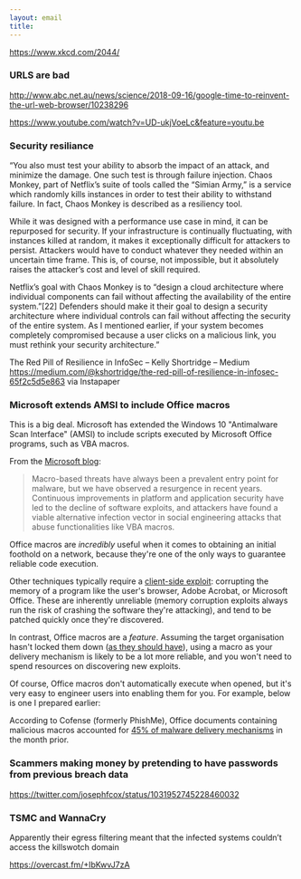 ```yaml
---
layout: email
title: 
---
```



https://www.xkcd.com/2044/

### URLS are bad

http://www.abc.net.au/news/science/2018-09-16/google-time-to-reinvent-the-url-web-browser/10238296

https://www.youtube.com/watch?v=UD-ukjVoeLc&feature=youtu.be

### Security resiliance

“You also must test your ability to absorb the impact of an attack, and minimize the damage. One such test is through failure injection. Chaos Monkey, part of Netflix’s suite of tools called the “Simian Army,” is a service which randomly kills instances in order to test their ability to withstand failure. In fact, Chaos Monkey is described as a resiliency tool.

While it was designed with a performance use case in mind, it can be repurposed for security. If your infrastructure is continually fluctuating, with instances killed at random, it makes it exceptionally difficult for attackers to persist. Attackers would have to conduct whatever they needed within an uncertain time frame. This is, of course, not impossible, but it absolutely raises the attacker’s cost and level of skill required.

Netflix’s goal with Chaos Monkey is to “design a cloud architecture where individual components can fail without affecting the availability of the entire system.”[22] Defenders should make it their goal to design a security architecture where individual controls can fail without affecting the security of the entire system. As I mentioned earlier, if your system becomes completely compromised because a user clicks on a malicious link, you must rethink your security architecture.”

The Red Pill of Resilience in InfoSec – Kelly Shortridge – Medium
https://medium.com/@kshortridge/the-red-pill-of-resilience-in-infosec-65f2c5d5e863
via Instapaper

### Microsoft extends AMSI to include Office macros

This is a big deal. Microsoft has extended the Windows 10 "Antimalware Scan Interface" (AMSI) to include scripts executed by Microsoft Office programs, such as VBA macros. 

From the [Microsoft blog](https://cloudblogs.microsoft.com/microsoftsecure/2018/09/12/office-vba-amsi-parting-the-veil-on-malicious-macros/):

>Macro-based threats have always been a prevalent entry point for malware, but we have observed a resurgence in recent years. Continuous improvements in platform and application security have led to the decline of software exploits, and attackers have found a viable alternative infection vector in social engineering attacks that abuse functionalities like VBA macros.

Office macros are *incredibly* useful when it comes to obtaining an initial foothold on a network, because they're one of the only ways to guarantee reliable code execution. 

Other techniques typically require a [client-side exploit](https://www.offensive-security.com/metasploit-unleashed/client-side-exploits/): corrupting the memory of a program like the user's browser, Adobe Acrobat, or Microsoft Office. These are inherently unreliable (memory corruption exploits always run the risk of crashing the software they're attacking), and tend to be patched quickly once they're discovered. 

In contrast, Office macros are a *feature*. Assuming the target organisation hasn't locked them down ([as they should have](https://acsc.gov.au/publications/protect/essential-eight-explained.htm)), using a macro as your delivery mechanism is likely to be a lot more reliable, and you won't need to spend resources on discovering new exploits.

Of course, Office macros don't automatically execute when opened, but it's very easy to engineer users into enabling them for you. For example, below is one I prepared earlier:


According to Cofense (formerly PhishMe), Office documents containing malicious macros accounted for [45% of malware delivery mechanisms](https://cofense.com/microsoft-office-macros-still-leader-malware-delivery/) in the month prior.


### Scammers making money by pretending to have passwords from previous breach data

https://twitter.com/josephfcox/status/1031952745228460032

### TSMC and WannaCry

Apparently their egress filtering meant that the infected systems couldn’t access the killswotch domain

https://overcast.fm/+IbKwvJ7zA